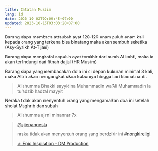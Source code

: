 ```yaml
---
title: Catatan Muslim
lang: id
date: 2023-10-02T09:09:45+07:00
updated: 2023-10-16T03:03:20+07:00
---
```


Barang siapa membaca attaubah ayat 128-129 enam puluh enam kali kepada orang yang terkena bisa binatang maka akan sembuh seketika (Asy-Syaikh At-Tijani)

Barang siapa menghafal sepuluh ayat terakhir dari surah Al kahfi, maka ia akan terlindungi dari fitnah dajjal (HR Muslim)

Barang siapa yang membacakan do'a ini di depan kuburan minimal 3 kali, maka Allah akan mengangkat siksa kuburnya hingga hari kiamat nanti.

> Allahumma Bihakki sayyidina Muhammadin wa'Ali Muhammadin la tu'adzib hadzal mayyit

Neraka tidak akan menyentuh orang yang mengamalkan doa ini setelah sholat Maghrib dan subuh

> Allahumma ajirni minannar 7x

<blockquote class="tiktok-embed" cite="https://www.tiktok.com/@ajiepanqestu/video/7233039713081298202" data-video-id="7233039713081298202" data-embed-from="embed_page" style="max-width: 605px;min-width: 325px;" > <section> <a target="_blank" title="@ajiepanqestu" href="https://www.tiktok.com/@ajiepanqestu?refer=embed">@ajiepanqestu</a> <p>nraka tidak akan menyentuh orang yang berdzikir ini <a title="nongkireligi" target="_blank" href="https://www.tiktok.com/tag/nongkireligi?refer=embed">#nongkireligi</a> </p> <a target="_blank" title="♬ Epic Inspiration - DM Production" href="https://www.tiktok.com/music/Epic-Inspiration-7116400670005872641?refer=embed">♬ Epic Inspiration - DM Production</a> </section> </blockquote> <script async src="https://www.tiktok.com/embed.js"></script>
